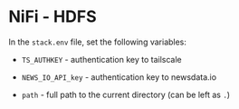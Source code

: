 # NiFi - HDFS

In the `stack.env` file, set the following variables:

* `TS_AUTHKEY` - authentication key to tailscale

* `NEWS_IO_API_key` - authentication key to newsdata.io

* `path` - full path to the current directory (can be left as `.`)

